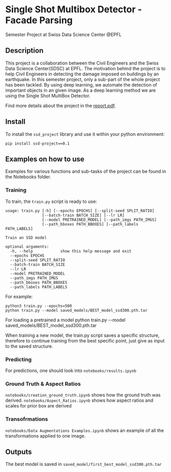 # Single Shot Multibox Detector - Facade Parsing
Semester Project at Swiss Data Science Center @EPFL

## Description
This project is a collaboration between the Civil Engineers and the Swiss Data Science Center(SDSC) at EPFL. The motivation behind the project is to help Civil Engineers in detecting the damage imposed on buildings by an earthquake. In this semester project, only a sub-part of the whole project has been tackled. By using deep learning, we automate the detection of important objects in an given image. As a deep learning method we are using the Single Shot MultiBox Detector. 

Find more details about the project in the [report.pdf](report.pdf).


## Install
To install the `ssd_project` library and use it within your python environment:
```
pip install ssd-project==0.1
```


## Examples on how to use 
Examples for various functions and sub-tasks of the project can be found in the Notebooks folder.

### Training
To train, the `train.py` script is ready to use:
```
usage: train.py [-h] [--epochs EPOCHS] [--split-seed SPLIT_RATIO]
                [--batch-train BATCH_SIZE] [--lr LR]
                [--model PRETRAINED_MODEL] [--path_imgs PATH_IMGS]
                [--path_bboxes PATH_BBOXES] [--path_labels PATH_LABELS]

Train an SSD model

optional arguments:
  -h, --help            show this help message and exit
  --epochs EPOCHS
  --split-seed SPLIT_RATIO
  --batch-train BATCH_SIZE
  --lr LR
  --model PRETRAINED_MODEL
  --path_imgs PATH_IMGS
  --path_bboxes PATH_BBOXES
  --path_labels PATH_LABELS
```
For example:
```
python3 train.py --epochs=500
python train.py --model saved_models/BEST_model_ssd300.pth.tar
```
For loading a pretrained a model python train.py --model saved_models/BEST_model_ssd300.pth.tar

When training a new model, the train.py script saves a specific structure, therefore to continue training from the best specific point, just give as input to the saved structure.  

### Predicting
For predictions, one should look into `notebooks/results.ipynb`

### Ground Truth & Aspect Ratios 
`notebooks/creation_ground_truth.ipynb` shows how the ground truth was derived.
`notebooks/Aspect_Ratios.ipynb` shows how aspect ratios and scales for prior box are derived

### Transofrmations
`notebooks/Data Augmentations Examples.ipynb` shows an example of all the transformations applied to one image.

 
## Outputs
The best model is saved in `saved_model/first_best_model_ssd300.pth.tar`


